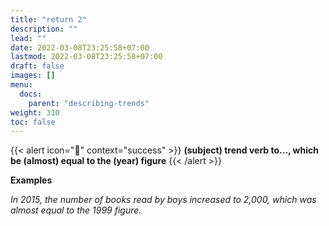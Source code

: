 ```yaml
---
title: "return 2"
description: ""
lead: ""
date: 2022-03-08T23:25:58+07:00
lastmod: 2022-03-08T23:25:58+07:00
draft: false
images: []
menu:
  docs:
    parent: "describing-trends"
weight: 310
toc: false
---
```


{{< alert icon="🌱" context="success" >}}
**(subject) trend verb  to..., which be (almost) equal to the (year) figure**
{{< /alert >}}

**Examples**

_In 2015, the number of books read by boys increased to 2,000, which was almost equal to the 1999 figure._